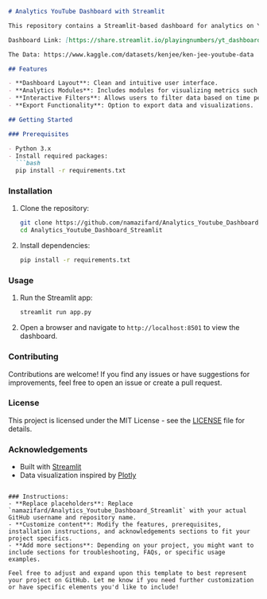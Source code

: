 ```markdown
# Analytics YouTube Dashboard with Streamlit

This repository contains a Streamlit-based dashboard for analytics on YouTube data. It provides visualizations and insights into various metrics related to YouTube channels and videos.

Dashboard Link: [https://share.streamlit.io/playingnumbers/yt_dashboard_st/main/Ken_Dashboard.py](https://analyticsyoutubedashboardapp-rruzkcwsxhtvwnzyehecme.streamlit.app/)

The Data: https://www.kaggle.com/datasets/kenjee/ken-jee-youtube-data

## Features

- **Dashboard Layout**: Clean and intuitive user interface.
- **Analytics Modules**: Includes modules for visualizing metrics such as views, likes, comments, etc.
- **Interactive Filters**: Allows users to filter data based on time periods, categories, etc.
- **Export Functionality**: Option to export data and visualizations.

## Getting Started

### Prerequisites

- Python 3.x
- Install required packages:
  ```bash
  pip install -r requirements.txt
  ```

### Installation

1. Clone the repository:
   ```bash
   git clone https://github.com/namazifard/Analytics_Youtube_Dashboard_Streamlit.git
   cd Analytics_Youtube_Dashboard_Streamlit
   ```

2. Install dependencies:
   ```bash
   pip install -r requirements.txt
   ```

### Usage

1. Run the Streamlit app:
   ```bash
   streamlit run app.py
   ```

2. Open a browser and navigate to `http://localhost:8501` to view the dashboard.

### Contributing

Contributions are welcome! If you find any issues or have suggestions for improvements, feel free to open an issue or create a pull request.

### License

This project is licensed under the MIT License - see the [LICENSE](LICENSE) file for details.

### Acknowledgements

- Built with [Streamlit](https://streamlit.io/)
- Data visualization inspired by [Plotly](https://plotly.com/)
```

### Instructions:
- **Replace placeholders**: Replace `namazifard/Analytics_Youtube_Dashboard_Streamlit` with your actual GitHub username and repository name.
- **Customize content**: Modify the features, prerequisites, installation instructions, and acknowledgements sections to fit your project specifics.
- **Add more sections**: Depending on your project, you might want to include sections for troubleshooting, FAQs, or specific usage examples.

Feel free to adjust and expand upon this template to best represent your project on GitHub. Let me know if you need further customization or have specific elements you'd like to include!
